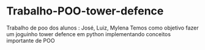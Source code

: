 # Trabalho-POO-tower-defence
Trabalho de poo dos alunos : José, Luiz, Mylena 
Temos como objetivo fazer um joguinho tower defence em python implementando conceitos importante de POO 
